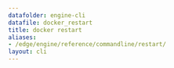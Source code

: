 ```yaml
---
datafolder: engine-cli
datafile: docker_restart
title: docker restart
aliases:
- /edge/engine/reference/commandline/restart/
layout: cli
---
```


<!--
This page is automatically generated from Docker's source code. If you want to
suggest a change to the text that appears here, open a ticket or pull request
in the source repository on GitHub:

https://github.com/docker/cli
-->